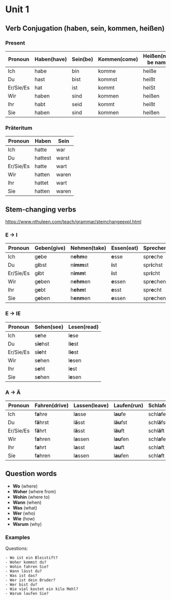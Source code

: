 # Unit 1

## Verb Conjugation (haben, sein, kommen, heißen)

### Present
| Pronoun   | Haben(have) | Sein(be) | Kommen(come) | Heißen(mean, be named) |
|-----------|-------------|----------|--------------|------------------------|
| Ich       | habe        | bin      | komme        | heiße                  |
| Du        | hast        | bist     | kommst       | heißt                  |
| Er/Sie/Es | hat         | ist      | kommt        | heiSt                  |
| Wir       | haben       | sind     | kommen       | heißen                 |
| Ihr       | habt        | seid     | kommt        | heißt                  |
| Sie       | haben       | sind     | kommen       | heißen                 |

### Präteritum

| Pronoun   | Haben   | Sein  |
|-----------|---------|-------|
| Ich       | hatte   | war   |
| Du        | hattest | warst |
| Er/Sie/Es | hatte   | wart  |
| Wir       | hatten  | waren |
| Ihr       | hattet  | wart  |
| Sie       | hatten  | waren |

## Stem-changing verbs

<https://www.nthuleen.com/teach/grammar/stemchangeexpl.html>

### E -> I
| Pronoun   | Geben(give) | Nehmen(take) | Essen(eat) | Sprechen(speak) | Treffen(meet) | Vergessen(forget) | Helfen(help) |
|-----------|-------------|--------------|------------|-----------------|---------------|-------------------|--------------|
| Ich       | g**e**be    | n**ehm**e    | **e**sse   | spr**e**che     | tr**e**ffe    | verg**e**sse      | h**e**lfe    |
| Du        | g**i**bst   | n**imm**st   | **i**st    | spr**i**chst    | tr**i**ffst   | verg**i**sst      | h**i**lfst   |
| Er/Sie/Es | g**i**bt    | n**imm**t    | **i**st    | spr**i**cht     | tr**i**fft    | verg**i**sst      | h**i**lft    |
| Wir       | g**e**ben   | n**ehm**en   | **e**ssen  | spr**e**chen    | tr**e**ffen   | verg**e**ssen     | h**e**lfen   |
| Ihr       | g**e**bt    | h**ehm**t    | **e**sst   | spr**e**cht     | tr**e**fft    | verg**e**sst      | h**e**lft    |
| Sie       | g**e**ben   | h**enm**en   | **e**ssen  | spr**e**chen    | tr**e**ffen   | verg**e**ssen     | h**e**lfen   |


### E -> IE


| Pronoun   | Sehen(see) | Lesen(read) |
|-----------|------------|-------------|
| Ich       | s**e**he   | l**e**se    |
| Du        | s**ie**hst | l**ie**st   |
| Er/Sie/Es | s**ie**ht  | l**ie**st   |
| Wir       | s**e**hen  | l**e**sen   |
| Ihr       | s**e**ht   | l**e**st    |
| Sie       | s**e**hen  | l**e**sen   |

### A -> Ä

| Pronoun   | Fahren(drive) | Lassen(leave) | Laufen(run) | Schlafen(sleep) |
|-----------|---------------|---------------|-------------|-----------------|
| Ich       | f**a**hre     | l**a**sse     | l**au**fe   | schl**a**fe     |
| Du        | f**ä**hrst    | l**ä**sst     | l**äu**fst  | schl**ä**fst    |
| Er/Sie/Es | f**ä**hrt     | l**ä**sst     | l**äu**ft   | schl**ä**ft     |
| Wir       | f**a**hren    | l**a**ssen    | l**au**fen  | schl**a**fen    |
| Ihr       | f**a**hrt     | l**a**sst     | l**au**ft   | schl**a**ft     |
| Sie       | f**a**hren    | l**a**ssen    | l**au**fen  | schl**a**ft     |

## Question words

- **Wo** (where)
- **Woher** (where from)
- **Wohin** (where to)
- **Wann** (when)
- **Was** (what)
- **Wer** (who)
- **Wie** (how)
- **Warum** (why)

### Examples

Questions: 

```
- Wo ist ein Bleistift?
- Woher kommst du?
- Wohin fahren Sie?
- Wann lässt du?
- Was ist das?
- Wer ist dein Bruder?
- Wer bist du?
- Wie viel kostet ein kilo Mehl?
- Warum laufen Sie?
```

